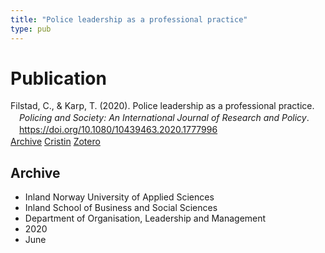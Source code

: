 ```yaml
---
title: "Police leadership as a professional practice"
type: pub
---
```

<h1>Publication</h1>
<article id="csl-bib-container-ZMP76DS7" class="csl-bib-container">
  <div class="csl-bib-body" style="line-height: 1.35; padding-left: 1em; text-indent:-1em;">
  <div class="csl-entry">Filstad, C., &amp; Karp, T. (2020). Police leadership as a professional practice. <i>Policing and Society: An International Journal of Research and Policy</i>. <a href="https://doi.org/10.1080/10439463.2020.1777996">https://doi.org/10.1080/10439463.2020.1777996</a></div>
</div>
  <div class="csl-bib-buttons">
    <a href="#taxonomy-article-ZMP76DS7" class="csl-bib-button">Archive</a>
    <a href="https://app.cristin.no/results/show.jsf?id=1815951" alt="Cristin URL" class="csl-bib-button">Cristin</a>
    <a href="http://zotero.org/groups/5022929/items/ZMP76DS7" alt="Zotero URL" class="csl-bib-button">Zotero</a>
  </div>
  <div id="csl-bib-meta-container-ZMP76DS7"></div>
</article>
<div id="csl-bib-meta-ZMP76DS7" class="csl-bib-meta">
  <article id="taxonomy-article-ZMP76DS7" class="taxonomy-article">
    <h1>Archive</h1>
    <ul>
      <li>Inland Norway University of Applied Sciences</li>
      <li>Inland School of Business and Social Sciences</li>
      <li>Department of Organisation, Leadership and Management</li>
      <li>2020</li>
      <li>June</li>
    </ul>
  </article>
</div>
